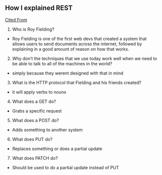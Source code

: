 ## How I explained REST
[Cited From](https://gist.github.com/brookr/5977550)

1. Who is Roy Fielding?
- Roy Fielding is one of the first web devs that created a system that allows users to send documents across the internet,
followed by explaining in a good amount of reason on how that works.

2. Why don’t the techniques that we use today work well when we need to be able to talk to all of the machines in the world?
- simply because they werent designed with that in mind

3. What is the HTTP protocol that Fielding and his friends created?
- it will apply verbs to nouns

4. What does a GET do?
- Grabs a specific request

5. What does a POST do?
- Adds something to another system

6. What does PUT do?
- Replaces something or does a partial update

7. What does PATCH do?
- Should be used to do a partial update instead of PUT
